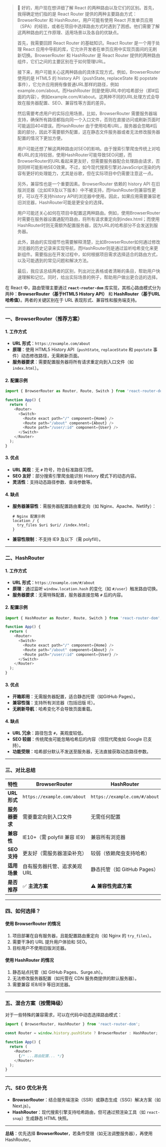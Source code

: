 > 💭 好的，用户现在想详细了解 React 的两种路由以及它们的区别。首先，我得确定他们指的是 React Router 提供的两种主要路由方式：BrowserRouter 和 HashRouter。用户可能有使用 React 开发单页应用（SPA）的经验，或者在项目中选择路由方式时遇到了困惑。他们需要了解这两种路由的工作原理、适用场景以及各自的优缺点。
>
> 首先，我需要回顾 React Router 的基础知识。React Router 是一个用于处理 React 应用中导航的库，它允许开发者在单页应用中实现页面间的无刷新切换。BrowserRouter 和 HashRouter 是 React Router 提供的两种路由组件，它们之间的主要区别在于如何管理URL。
>
> 接下来，用户可能关心这两种路由的具体实现方式。例如，BrowserRouter 使用的是 HTML5 的 history API（pushState, replaceState 和 popstate 事件），它允许应用拥有像普通URL那样的路径，例如example.com/about。而HashRouter 则是使用URL中的哈希部分（即#后面的内容），例如example.com/#/about。这两种不同的URL处理方式会导致在服务器配置、SEO、兼容性等方面的差异。
>
> 然后需要考虑用户的实际应用场景。比如，BrowserRouter 需要服务器端支持，确保所有路径都指向同一个入口文件，否则在直接访问或刷新页面时可能返回404错误。而HashRouter 由于使用哈希URL，服务器会忽略#后面的部分，因此不需要额外配置，这在静态文件服务器或者无法修改服务器配置的情况下更加方便。
>
> 用户可能还想了解这两种路由对SEO的影响。由于搜索引擎爬虫传统上对哈希URL的支持较弱，使用HashRouter可能导致SEO问题，而BrowserRouter的URL看起来更友好，但需要服务器配合处理路由请求，否则同样可能影响SEO效果。不过，如今现代搜索引擎对JavaScript渲染的内容有更好的处理能力，尤其是谷歌，但在实际项目中仍需要注意这一点。
>
> 另外，兼容性也是一个重要因素。BrowserRouter 依赖的 history API 在旧版浏览器（比如IE9及以下版本）中不被支持，而HashRouter则兼容性更好，可以在不支持history API的浏览器中使用。因此，如果应用需要兼容老旧浏览器，HashRouter可能是更安全的选择。
>
> 用户可能还关心如何在项目中配置这两种路由。例如，使用BrowserRouter时需要在服务器设置通配符路由，将所有请求重定向到index.html；而使用HashRouter时则无需额外配置服务器，因为URL的哈希部分不会发送到服务器。
>
> 此外，路由的实现细节也需要解释清楚，比如BrowserRouter如何通过修改浏览器的历史记录来实现导航，而HashRouter则是通过监听哈希变化来更新组件。需要指出在开发过程中，如何根据项目需求选择适合的路由方式，以及可能遇到的常见问题和解决方法。
>
> 最后，我应该总结两者的区别，列出对比表格或者清晰的条目，帮助用户快速理解和记忆。同时，给出实际场景的例子，帮助用户做出更合适的选择。
>
> 



在 React 中，路由管理主要通过 **`react-router-dom`** 库实现，其核心路由模式分为两种：**BrowserRouter（基于HTML5 History API）** 和 **HashRouter（基于URL哈希值）**。两者的关键区别在于 URL 表现形式、兼容性和服务端支持。

---

### **一、BrowserRouter（推荐方案）**

#### **1. 工作方式**
- **URL 形式**：`https://example.com/about`
- **原理**：使用 HTML5 History API（`pushState`, `replaceState` 和 `popstate` 事件）动态修改路径，无需刷新页面。
- **服务器要求**：需要配置服务器将所有请求重定向到入口文件（如 `index.html`）。

#### **2. 配置示例**
```javascript
import { BrowserRouter as Router, Route, Switch } from 'react-router-dom';

function App() {
  return (
    <Router>
      <Switch>
        <Route exact path="/" component={Home} />
        <Route path="/about" component={About} />
        <Route path="/user/:id" component={User} />
      </Switch>
    </Router>
  );
}
```

#### **3. 优点**
- **URL 美观**：无 `#` 符号，符合标准路径习惯。
- **SEO 友好**：部分搜索引擎爬虫能识别 History 模式下的动态内容。
- **灵活性**：支持动态路径参数、查询参数等。

#### **4. 缺点**
- **服务器兼容性**：需服务器配置路由重定向（如 Nginx、Apache、Netlify）：
  ```nginx
  # Nginx 配置示例
  location / {
    try_files $uri $uri/ /index.html;
  }
  ```
- **兼容性限制**：不支持 IE9 及以下（需 polyfill）。

---

### **二、HashRouter**

#### **1. 工作方式**
- **URL 形式**：`https://example.com/#/about`
- **原理**：通过监听 `window.location.hash` 的变化（如 `#/user`）触发路由切换。
- **服务器要求**：无需特殊配置，服务器直接忽略 `#` 后的内容。

#### **2. 配置示例**
```javascript
import { HashRouter as Router, Route, Switch } from 'react-router-dom';

function App() {
  return (
    <Router>
      <Switch>
        <Route exact path="/" component={Home} />
        <Route path="/about" component={About} />
        <Route path="/user/:id" component={User} />
      </Switch>
    </Router>
  );
}
```

#### **3. 优点**
- **开箱即用**：无需服务器配置，适合静态托管（如GitHub Pages）。
- **兼容性强**：支持所有浏览器（包括旧版 IE）。
- **无刷新导航**：哈希变化不会导致页面重载。

#### **4. 缺点**
- **URL 冗余**：路径包含 `#`，美观度较低。
- **SEO 较弱**：传统爬虫可能忽略哈希后的内容（但现代爬虫如 Google 已支持）。
- **功能受限**：哈希部分默认不发送至服务器，无法直接获取动态路径参数。

---

### **三、对比总结**

| **特性**          | **BrowserRouter**              | **HashRouter**                |
|-------------------|--------------------------------|--------------------------------|
| **URL 形式**      | `https://example.com/about`    | `https://example.com/#/about` |
| **服务器要求**    | 需要重定向到入口文件           | 无需任何配置                  |
| **兼容性**        | IE10+（需 polyfill 兼容 IE9）  | 兼容所有浏览器                |
| **SEO 支持**      | 更友好（需服务器渲染补充）     | 较弱（依赖爬虫支持哈希）      |
| **适用场景**      | 自有服务器托管、追求美观 URL   | 静态托管（如 GitHub Pages）   |
| **是否推荐**      | ✅ **主流方案**                | ⚠️ **兼容性兜底方案**         |

---

### **四、如何选择？**

#### **使用 BrowserRouter 的情况**
1. 项目部署在自有服务器，且能配置路由重定向（如 Nginx 的 `try_files`）。
2. 需要干净的 URL 提升用户体验和 SEO。
3. 目标用户不使用旧版浏览器。

#### **使用 HashRouter 的情况**
1. 静态站点托管（如 GitHub Pages、Surge.sh）。
2. 无法修改服务器配置（如托管在 CDN 服务商提供的默认服务器）。
3. 需要兼容 IE8/IE9 等旧浏览器。

---

### **五、混合方案（按需降级）**

对于一些特殊的兼容需求，可以在代码中动态选择路由模式：

```javascript
import { BrowserRouter, HashRouter } from 'react-router-dom';

const Router = window.history.pushState ? BrowserRouter : HashRouter;

function App() {
  return (
    <Router>
      {/* ...路由配置... */}
    </Router>
  );
}
```

---

### **六、SEO 优化补充**
- **BrowserRouter**：结合服务端渲染（SSR）或静态生成（SSG）解决方案（如 Next.js）。
- **HashRouter**：现代搜索引擎支持哈希路由，但可通过预渲染工具（如 `react-snap`）生成静态 HTML 快照。

---

**总结**：优先选择 **BrowserRouter**，若条件受限（如无法调整服务器），再使用 HashRouter。
